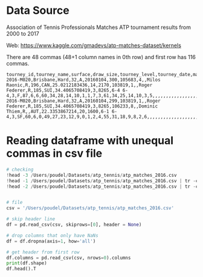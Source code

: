 # Data Source
Association of Tennis Professionals Matches
ATP tournament results from 2000 to 2017

Web: https://www.kaggle.com/gmadevs/atp-matches-dataset/kernels

There are 48 commas (48+1 column names in 0th row) and first row has 116 commas.

```
tourney_id,tourney_name,surface,draw_size,tourney_level,tourney_date,match_num,winner_id,winner_seed,winner_entry,winner_name,winner_hand,winner_ht,winner_ioc,winner_age,winner_rank,winner_rank_points,loser_id,loser_seed,loser_entry,loser_name,loser_hand,loser_ht,loser_ioc,loser_age,loser_rank,loser_rank_points,score,best_of,round,minutes,w_ace,w_df,w_svpt,w_1stIn,w_1stWon,w_2ndWon,w_SvGms,w_bpSaved,w_bpFaced,l_ace,l_df,l_svpt,l_1stIn,l_1stWon,l_2ndWon,l_SvGms,l_bpSaved,l_bpFaced
2016-M020,Brisbane,Hard,32,A,20160104,300,105683,4,,Milos Raonic,R,196,CAN,25.0212183436,14,2170,103819,1,,Roger Federer,R,185,SUI,34.4065708419,3,8265,6-4 6-4,3,F,87,6,6,60,34,28,14,10,1,1,7,3,61,34,25,14,10,3,5,,,,,,,,,,,,,,,,,,,,
2016-M020,Brisbane,Hard,32,A,20160104,299,103819,1,,Roger Federer,R,185,SUI,34.4065708419,3,8265,106233,8,,Dominic Thiem,R,,AUT,22.3353867214,20,1600,6-1 6-4,3,SF,60,6,0,49,27,23,12,9,0,1,2,4,55,31,18,9,8,2,6,,,,,,,,,,,,,,,,,,,,
```


# Reading dataframe with unequal commas in csv file

```python
# checking
!head -3 /Users/poudel/Datasets/atp_tennis/atp_matches_2016.csv
!head -1 /Users/poudel/Datasets/atp_tennis/atp_matches_2016.csv | tr -cd , | wc -c  # headers are 48+1
!head -2 /Users/poudel/Datasets/atp_tennis/atp_matches_2016.csv | tr -cd , | wc -c  # first row has 116 commas


# file
csv = '/Users/poudel/Datasets/atp_tennis/atp_matches_2016.csv'

# skip header line
df = pd.read_csv(csv, skiprows=[0], header = None)

# drop columns that only have NaNs
df = df.dropna(axis=1, how='all')

# get header from first row
df.columns = pd.read_csv(csv, nrows=0).columns
print(df.shape)
df.head().T
```
